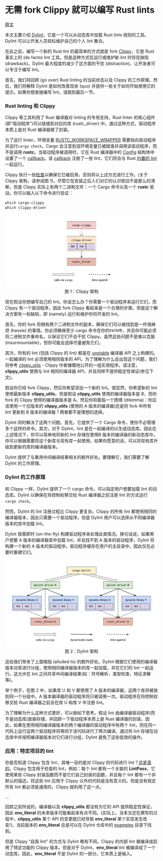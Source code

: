 # 无需 fork Clippy 就可以编写 Rust lints

[原文](https://www.trailofbits.com/post/write-rust-lints-without-forking-clippy)

本文主要介绍 [Dylint](https://github.com/trailofbits/dylint)，它是一个可以从动态库中加载 Rust lints 规则的工具。Dylint 可以让开发人员轻松维护自己的个人 lint 集合。

在此之前，编写一个新的 Rust lint 的最简单的方式就是 fork [Clippy](https://github.com/rust-lang/rust-clippy)，它是 Rust 事实上的 (de facto) lint 工具。但是这种方式在运行或维护新 lint 时存在缺陷 (drawback)。Dylint 最大程度的减少了这方面的干扰 (distraction)，让开发者可以专注于编写 lint。

首先，我们将回顾 (go over) Rust linting 的当前状态以及 Clippy 的工作原理。然后，我们将解释 Dylint 是如何改善现状 (quo) 并提供一些关于如何开始使用它的提示。如果你想直接编写 lint，请跳到最后一节。

### Rust linting 和 Clippy

Clippy 等工具利用了 Rust 编译器对 linting 的专用支持。Rust linter 的核心组件(即“驱动程序”)可以链接到对应的库 (rustc_driver) 中。通过这种方式，驱动程序本质上是对 Rust 编译器做了封装。

为了运行 linter，环境变量 [RUSTC_WORKSPACE_WRAPPER](https://doc.rust-lang.org/cargo/reference/environment-variables.html#environment-variables-cargo-reads) 需要指向驱动程序并运行`cargo check`。Cargo 会注意到该环境变量已被赋值并调用该驱动程序，而不是调用 **rustc**。当驱动程序被调用时，它在 Rust 编译器中的 [Config](https://doc.rust-lang.org/nightly/nightly-rustc/rustc_interface/interface/struct.Config.html) 结构体中设置了一个 [callback](https://doc.rust-lang.org/nightly/nightly-rustc/rustc_interface/interface/struct.Config.html#structfield.register_lints)。该 [callback](https://doc.rust-lang.org/nightly/nightly-rustc/rustc_interface/interface/struct.Config.html#structfield.register_lints) 注册了一些 lint，它们将会与 Rust [内置的 lint](https://doc.rust-lang.org/rustc/lints/listing/index.html) 一起运行。

Clippy 执行一些[检查](https://github.com/rust-lang/rust-clippy/blob/12fce557669a0de230399cf8e6eee4f5307bf87b/src/driver.rs#L329-L338)以确保它已被启用，否则将以上述方式进行工作。(关于 Clippy 架构，请参阅图 1)。尽管它在安装之后人们对它的认识依旧不是那么的清晰，但是 Clippy 实际上有两个二进制文件：一个 Cargo 命令以及一个 **rustc** 驱动。你可以输入以下命令进行验证：

```console
which cargo-clippy
which clippy-driver
```

<center><img alt="dylint1" src="./img/dylint1.png"/></center>
<center><span style="font-size: 1em">图 1：Clippy 架构</span></center>

现在假设你想编写自己的 lint。你该怎么办？你需要一个驱动程序来运行它们，而 Clippy 有一个驱动程序，因此 fork Clippy 看起来是一个合理的步骤。但是这个解决方案有一些缺陷，即 (namely) 运行和维护你将开发的 lint。

首先，你的 fork 将拥有两个二进制文件的副本，确保它们可以被找到是一件很麻烦 (hassle) 的事情。你必须确保至少 cargo 命令在你的`PATH`中，并且你可能必须将二进制文件重命名，以保证它们不会干扰 Clippy。虽然这些问题不是难以克服 (insurmountable)，但你可能会选择尽量避免它们。

其次，所有的 lint (包括 Clippy 的 lint) 都是在 [unstable](https://doc.rust-lang.org/stable/nightly-rustc/rustc_lint/index.html#note) 编译器 API 之上构建的。一起编译的 lint 必须使用相同版本的 API。为了理解为什么会出现这个问题，我们将参考 [clippy_utils](https://github.com/rust-lang/rust-clippy/tree/master/clippy_utils) - Clippy 作者慷慨地公开的一组实用程序。请注意，**clippy_utils** 使用与 lint 相同的编译器 API，并且同样不提供稳定性保证(参见下文)。

假设你已经 fork Clippy，然后你希望添加一个新的 lint。很显然，你希望新的 lint 使用最新版本 **clippy_utils**。但是假设 **clippy_utils** 使用的编译器版本是 B，而你 fork 的 Clippy 使用的编译器版本是 A。然后你将面临一个困境 (dilemma)：你应该使用一个旧版本的 **clippy_utils** (使用的 A 版本的编译器)还是将 fork 中所有 lint 更新到 B 版本的编译器？两者都不是理想的选择。

Dylint 同时解决了这两个问题。首先，它提供了一个 Cargo 命令，使你不必管理多个这样的命令。其次，对于 Dylint，lint 是在一起编译的以生成动态库。因此在上述情况下，你可以简单地将新的 lint 存储在使用B 版本的编译器的新动态库中。你可以根据需要将这个新库与现有库一起使用，如果你愿意的话，可以将现有库升级到更新的库的编译器版本。

Dylint 提供了与重用中间编译结果相关的额外好处。要理解它，我们需要了解 Dylint 的工作原理。

### Dylint 的工作原理

和 Clippy 一样，Dylint 提供了一个 cargo 命令。可以指定用户想要加载 lint 的动态库。Dylint 以确保在将控制权移交给 Rust 编译器之前注册 lint 的方式运行`cargo check`。

然而，Dylint 的 lint 注册过程比 Clippy 更复杂。Clippy 的所有 lint 都使用相同的编译器版本，因此只需要一个驱动程序。但是 Dylint 用户可以选择从不同编译器版本的库中加载 lint。

Dylint 按需即时 (on-the-fly) 构建驱动程序来处理此类情况。换句话说，如果用户想要 A 版本的编译器库中加载 lint，并且找不到 A 版本的驱动程序，Dylint 将构建一个新的 A 版本的驱动程序。驱动程序缓存在用户的主目录中，因此仅在必要时重建它们。

<center><img alt="dylint1" src="./img/dylint2.png"/></center>
<center><span style="font-size: 1em">图 2：Dylint 架构</span></center>

这给我们带来了上面暗指 (alluded to) 的额外好处。Dylint 根据它们使用的编译器版本对库进行分组，使用相同编译器版本的库一起加载，并在它们的 lint 一起运行。这允许在 lint 之间共享中间编译结果(如：符号解析，类型检查，特征求解等)。

举个例子，在图 2 中，如果库 U 和 V 都使用了 A 版本的编译器，这两个库将被放到同一个分组中。A 版本编译器的驱动程序将只被调用一次。驱动程序在将控制权移交给 Rust 编译器之前会在库 U 和库 V 中注册 lint。

为了理解为什么这种方式更好，可以做如下思考。假设 lint 由编译器驱动程序(而不是动态库)直接存储，并回顾一下驱动程序本质上是 Rust 编译器的封装。因此，如果在使用相同编译器版本的两个编译器的驱动程序中有两个 lint，则在同一代码上运行这两个驱动程序将等同于该代码进行了两次编译。通过将 lint 存储在动态库中并按照编译器版本对它们进行分组，Dylint 避免了这些低效的操作。

### 应用：特定项目的 lint

你是否知道 Clippy 包含 lint，其唯一目的是对 Clippy 的代码进行 lint？[这是真的](https://github.com/rust-lang/rust-clippy/blob/master/clippy_lints/src/utils/internal_lints.rs)。Clippy 包含用于检查的 lint，例如：每个 lint 都有一个关联的 **LintPass**，它使用某些 Clippy 封装函数而不是它们自己封装的函数，并且每个 lint 都有一个非默认的描述。将这些 lint 应用于 Clippy 以外的代码是没有意义的。但是没有规定所有 lint 都必须是通用的，Clippy 就利用了这一点。

...

回顾之前所说的，编译器以及 **clippy_utils** 都没有为它的 API 提供稳定性保证，因此 **env_literal** 的未来版本可能看起来有点不同。(实际上，当本文还在撰写的过程中，**clippy_utils**  某个 API 的变更就已经导致 **env_literal** 某个实现发生改变!)。当前版本的 **env_literal** 总是可以在 Dylint 仓库中的 [examples](https://github.com/trailofbits/dylint/tree/master/examples) 目录下找到。

但是 Clippy “自我 lint” 的方式与 Dylint 略有不同。Clippy 的内部 lint 被编译成启用了特定功能的 Clippy 版本。但是对于 Dylint，**env_literal** lint 被编译成了一个动态库。因此，**env_literal** 不是 Dylint 的一部分。它本质上是输入。